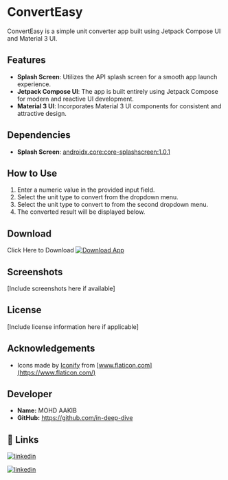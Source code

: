 # ConvertEasy

ConvertEasy is a simple unit converter app built using Jetpack Compose UI and Material 3 UI.

## Features

- **Splash Screen**: Utilizes the API splash screen for a smooth app launch experience.
- **Jetpack Compose UI**: The app is built entirely using Jetpack Compose for modern and reactive UI development.
- **Material 3 UI**: Incorporates Material 3 UI components for consistent and attractive design.

## Dependencies

- **Splash Screen**: [androidx.core:core-splashscreen:1.0.1](https://developer.android.com/jetpack/androidx/releases/core#core-splashscreen)

## How to Use

1. Enter a numeric value in the provided input field.
2. Select the unit type to convert from the dropdown menu.
3. Select the unit type to convert to from the second dropdown menu.
4. The converted result will be displayed below.
   
## Download
Click Here to Download
[![Download App](https://img.shields.io/badge/Download-App-blue)](https://github.com/in-deep-dive/AgeGuru/releases/tag/v1.2)


## Screenshots

[Include screenshots here if available]

## License

[Include license information here if applicable]

## Acknowledgements

- Icons made by [Iconify](https://iconify.design/) from [www.flaticon.com](https://www.flaticon.com/)

## Developer

- **Name:** MOHD AAKIB
- **GitHub:** https://github.com/in-deep-dive


## 🔗 Links

[![linkedin](https://img.shields.io/badge/linkedin-0A66C2?style=for-the-badge&logo=linkedin&logoColor=white)](https://www.linkedin.com/in/mohd-aakib-0546ab272/)

[![linkedin](https://img.shields.io/badge/instagram-bc2a8d?style=for-the-badge&logo=instagram&logoColor=white)](https://www.instagram.com/_aakib__21/)


